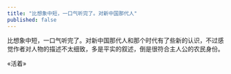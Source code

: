 ```yaml
---
title: "比想象中短，一口气听完了。对新中国那代人"
published: false
---
```

比想象中短，一口气听完了。对新中国那代人和那个时代有了些新的认识，不过感觉作者对人物的描述不太细致，多是平实的叙述，倒是很符合主人公的农民身份。

«活着»

